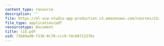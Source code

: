 ```yaml
---
content_type: resource
description: ''
file: https://ol-ocw-studio-app-production.s3.amazonaws.com/courses/21a-212-myth-ritual-and-symbolism-spring-2004/73b8dad0f13b0c70ccc974c6071227bc_l15.pdf
file_type: application/pdf
resourcetype: Document
title: l15.pdf
uid: 73b8dad0-f13b-0c70-ccc9-74c6071227bc
---
```

